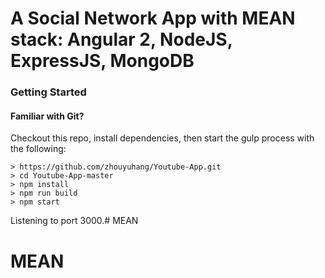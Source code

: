 # A Social Network App with MEAN stack: Angular 2, NodeJS, ExpressJS, MongoDB


### Getting Started


#### Familiar with Git?
Checkout this repo, install dependencies, then start the gulp process with the following:

```
> https://github.com/zhouyuhang/Youtube-App.git
> cd Youtube-App-master
> npm install
> npm run build
> npm start
```
Listening to port 3000.# MEAN
# MEAN
